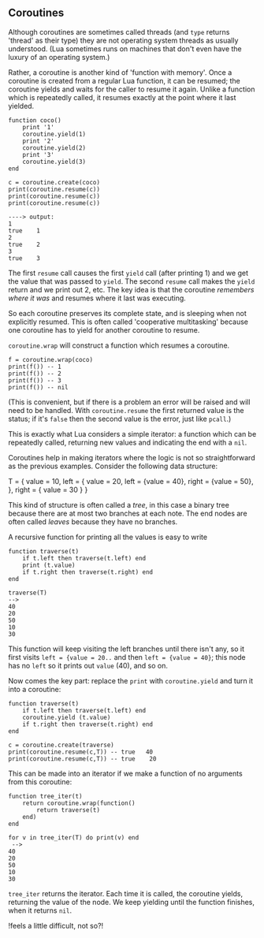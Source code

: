 ## Coroutines

Although coroutines are sometimes called threads (and `type` returns 'thread' as
their type) they are not operating system threads as usually understood. (Lua
sometimes runs on machines that don't even have the luxury of an operating system.)

Rather, a coroutine is another kind of 'function with memory'. Once a coroutine is
created from a regular Lua function, it can be resumed; the coroutine yields and
waits for the caller to resume it again. Unlike a function which is repeatedly
called, it resumes exactly at the point where it last yielded.

    function coco()
        print '1'
        coroutine.yield(1)
        print '2'
        coroutine.yield(2)
        print '3'
        coroutine.yield(3)
    end

    c = coroutine.create(coco)
    print(coroutine.resume(c))
    print(coroutine.resume(c))
    print(coroutine.resume(c))

    ----> output:
    1
    true	1
    2
    true	2
    3
    true	3

The first `resume` call causes the first `yield` call (after printing 1) and we get
the value that was passed to `yield`. The second `resume` call makes the `yield`
return and we print out 2, etc. The key idea is that the coroutine _remembers where
it was_ and resumes where it last was executing.

So each coroutine preserves its complete state, and is sleeping when not explicitly
resumed. This is often called 'cooperative multitasking' because one coroutine has
to yield for another coroutine to resume.

`coroutine.wrap` will construct a function which resumes a coroutine.

    f = coroutine.wrap(coco)
    print(f()) -- 1
    print(f()) -- 2
    print(f()) -- 3
    print(f()) -- nil

(This is convenient, but if there is a problem an error will be raised and will
need to be handled.
With  `coroutine.resume` the first returned value is the status; if it's `false`
then the second value is the error, just like `pcall`.)

This is exactly what Lua considers a simple iterator: a function which can be
repeatedly called,  returning new values and indicating the end with a `nil`.

Coroutines help in making iterators where the logic is not so straightforward
as the previous examples.  Consider the following data structure:

T = {
    value = 10,
    left = {
        value = 20,
        left = {value = 40},
        right = {value = 50},
    },
    right = {
        value = 30
    }
}

This kind of structure is often called a _tree_, in this case a binary tree because
there are at most two branches at each note. The end nodes are often called
_leaves_ because they have no branches.

A recursive function for printing all the values is easy to write

    function traverse(t)
        if t.left then traverse(t.left) end
        print (t.value)
        if t.right then traverse(t.right) end
    end

    traverse(T)
    -->
    40
    20
    50
    10
    30

This function will keep visiting the left branches until there isn't any, so it first
visits `left = {value = 20..` and then `left = {value = 40}`; this node has no `left`
so it prints out `value` (40), and so on.

Now comes the key part: replace the `print` with `coroutine.yield` and turn it
into a coroutine:

    function traverse(t)
        if t.left then traverse(t.left) end
        coroutine.yield (t.value)
        if t.right then traverse(t.right) end
    end

    c = coroutine.create(traverse)
    print(coroutine.resume(c,T)) -- true   40
    print(coroutine.resume(c,T)) -- true    20

This can be made into an iterator if we make a function of no arguments from this
coroutine:

    function tree_iter(t)
        return coroutine.wrap(function()
            return traverse(t)
        end)
    end

    for v in tree_iter(T) do print(v) end
     -->
    40
    20
    50
    10
    30

`tree_iter` returns the iterator.
Each time it is called, the coroutine yields, returning the value of
the node. We keep yielding until the function finishes, when it returns `nil`.

!feels a little difficult, not so?!
